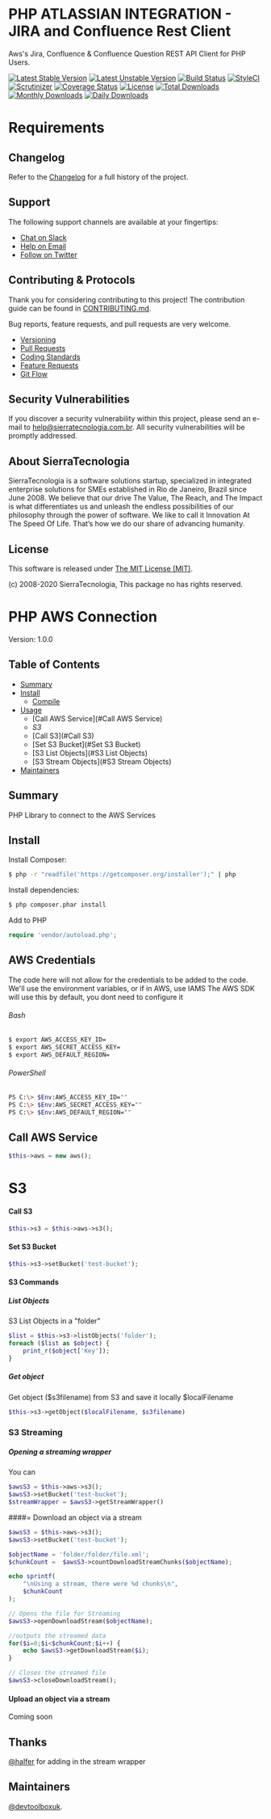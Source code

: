 # PHP ATLASSIAN INTEGRATION - JIRA and Confluence Rest Client

Aws's Jira, Confluence & Confluence Question REST API Client for PHP Users.

[![Latest Stable Version](https://poser.pugx.org/ricasolucoes/aws/v/stable)](https://packagist.org/packages/ricasolucoes/aws)
[![Latest Unstable Version](https://poser.pugx.org/ricasolucoes/aws/v/unstable)](https://packagist.org/packages/ricasolucoes/aws)
[![Build Status](https://travis-ci.org/ricasolucoes/aws.svg?branch=master)](https://travis-ci.org/ricasolucoes/aws)
[![StyleCI](https://styleci.io/repos/30015369/shield?branch=master&style=flat)](https://styleci.io/repos/30015369)
[![Scrutinizer](https://img.shields.io/scrutinizer/g/ricasolucoes/aws/master.svg?style=flat-square)](https://scrutinizer-ci.com/g/ricasolucoes/aws/)
[![Coverage Status](https://coveralls.io/repos/github/ricasolucoes/aws/badge.svg?branch=master)](https://coveralls.io/github/ricasolucoes/aws?branch=master)
[![License](https://poser.pugx.org/ricasolucoes/aws/license)](https://packagist.org/packages/ricasolucoes/aws)
[![Total Downloads](https://poser.pugx.org/ricasolucoes/aws/downloads)](https://packagist.org/packages/ricasolucoes/aws)
[![Monthly Downloads](https://poser.pugx.org/ricasolucoes/aws/d/monthly)](https://packagist.org/packages/ricasolucoes/aws)
[![Daily Downloads](https://poser.pugx.org/ricasolucoes/aws/d/daily)](https://packagist.org/packages/ricasolucoes/aws)

# Requirements


## Changelog

Refer to the [Changelog](CHANGELOG.md) for a full history of the project.


## Support

The following support channels are available at your fingertips:

- [Chat on Slack](https://bit.ly/sierratecnologia-slack)
- [Help on Email](mailto:help@sierratecnologia.com.br)
- [Follow on Twitter](https://twitter.com/sierratecnologia)


## Contributing & Protocols

Thank you for considering contributing to this project! The contribution guide can be found in [CONTRIBUTING.md](CONTRIBUTING.md).

Bug reports, feature requests, and pull requests are very welcome.

- [Versioning](CONTRIBUTING.md#versioning)
- [Pull Requests](CONTRIBUTING.md#pull-requests)
- [Coding Standards](CONTRIBUTING.md#coding-standards)
- [Feature Requests](CONTRIBUTING.md#feature-requests)
- [Git Flow](CONTRIBUTING.md#git-flow)


## Security Vulnerabilities

If you discover a security vulnerability within this project, please send an e-mail to [help@sierratecnologia.com.br](help@sierratecnologia.com.br). All security vulnerabilities will be promptly addressed.


## About SierraTecnologia

SierraTecnologia is a software solutions startup, specialized in integrated enterprise solutions for SMEs established in Rio de Janeiro, Brazil since June 2008. We believe that our drive The Value, The Reach, and The Impact is what differentiates us and unleash the endless possibilities of our philosophy through the power of software. We like to call it Innovation At The Speed Of Life. That’s how we do our share of advancing humanity.


## License

This software is released under [The MIT License (MIT)](LICENSE).

(c) 2008-2020 SierraTecnologia, This package no has rights reserved.

# PHP AWS Connection

Version: 1.0.0

## Table of Contents

- [Summary](#summary)
- [Install](#install)
  - [Compile](#Compile) 
- [Usage](#usage)
  - [Call AWS Service](#Call AWS Service)
  - _S3_
  - [Call S3](#Call S3)
  - [Set S3 Bucket](#Set S3 Bucket)
  - [S3 List Objects](#S3 List Objects)
  - [S3 Stream Objects](#S3 Stream Objects)
- [Maintainers](#maintainers)

 
## Summary
PHP Library to connect to the AWS Services

## Install
Install Composer:
```sh
$ php -r "readfile('https://getcomposer.org/installer');" | php
```

Install dependencies:
```sh
$ php composer.phar install
```

Add to PHP
```php
require 'vendor/autoload.php';
```

## AWS Credentials
The code here will not allow for the credentials to be added to the code. We'll use the environment variables, or if in AWS, use IAMS
The AWS SDK will use this by default, you dont need to configure it
###### Bash
```bash 
$ export AWS_ACCESS_KEY_ID=
$ export AWS_SECRET_ACCESS_KEY=
$ export AWS_DEFAULT_REGION=
```

###### PowerShell
```bash
PS C:\> $Env:AWS_ACCESS_KEY_ID=""
PS C:\> $Env:AWS_SECRET_ACCESS_KEY=""
PS C:\> $Env:AWS_DEFAULT_REGION=""
```

## Call AWS Service
```php
$this->aws = new aws();
```

# S3

#### Call S3
```php
$this->s3 = $this->aws->s3();
```

#### Set S3 Bucket
```php
$this->s3->setBucket('test-bucket');
```

#### S3 Commands

##### List Objects
S3 List Objects in a "folder"
```php
$list = $this->s3->listObjects('folder');
foreach ($list as $object) {
    print_r($object['Key']);
}
```

##### Get object
Get object ($s3filename) from S3 and save it locally $localFilename
```php
$this->s3->getObject($localFilename, $s3filename)
```

### S3 Streaming

##### Opening a streaming wrapper
You can 
```php
$awsS3 = $this->aws->s3();
$awsS3->setBucket('test-bucket');
$streamWrapper = $awsS3->getStreamWrapper()
```

####= Download an object via a stream
```php
$awsS3 = $this->aws->s3();
$awsS3->setBucket('test-bucket');

$objectName = 'folder/folder/file.xml';
$chunkCount =  $awsS3->countDownloadStreamChunks($objectName);

echo sprintf(
    "\nUsing a stream, there were %d chunks\n",
    $chunkCount
);

// Opens the file for Streaming
$awsS3->openDownloadStream($objectName);

//outputs the streamed data
for($i=0;$i<$chunkCount;$i++) {
    echo $awsS3->getDownloadStream($i);
}

// Closes the streamed file
$awsS3->closeDownloadStream();

```

#### Upload an object via a stream
Coming soon


## Thanks
[@halfer](https://github.com/halfer) for adding in the stream wrapper

## Maintainers
[@devtoolboxuk](https://github.com/devtoolboxuk/).
